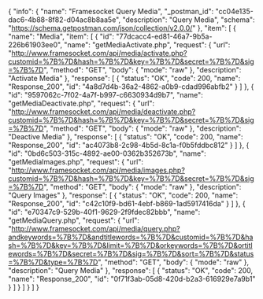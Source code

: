 {
  "info": {
    "name": "Framesocket Query Media",
    "_postman_id": "cc04e135-dac6-4b88-8f82-d04ac8b8aa5e",
    "description": "Query Media",
    "schema": "https://schema.getpostman.com/json/collection/v2.0.0/"
  },
  "item": [
    {
      "name": "Media",
      "item": [
        {
          "id": "77dcacc4-ed81-46a7-9b5a-226b61903ee0",
          "name": "getMediaActivate.php",
          "request": {
            "url": "http://www.framesocket.com/api/media/activate.php?customid=%7B%7D&hash=%7B%7D&key=%7B%7D&secret=%7B%7D&sig=%7B%7D",
            "method": "GET",
            "body": {
              "mode": "raw"
            },
            "description": "Activate Media"
          },
          "response": [
            {
              "status": "OK",
              "code": 200,
              "name": "Response_200",
              "id": "4a8d7d4b-36a2-4862-a0b9-cdad996abfb2"
            }
          ]
        },
        {
          "id": "9597062c-7f02-4a7f-b997-c6630934d9b7",
          "name": "getMediaDeactivate.php",
          "request": {
            "url": "http://www.framesocket.com/api/media/deactivate.php?customid=%7B%7D&hash=%7B%7D&key=%7B%7D&secret=%7B%7D&sig=%7B%7D",
            "method": "GET",
            "body": {
              "mode": "raw"
            },
            "description": "Deactive Media"
          },
          "response": [
            {
              "status": "OK",
              "code": 200,
              "name": "Response_200",
              "id": "ac4073b8-2c98-4b5d-8c1a-f0b5fddbc812"
            }
          ]
        },
        {
          "id": "0bd6c503-315c-4892-ae00-0362b352673b",
          "name": "getMediaImages.php",
          "request": {
            "url": "http://www.framesocket.com/api/media/images.php?customid=%7B%7D&hash=%7B%7D&key=%7B%7D&secret=%7B%7D&sig=%7B%7D",
            "method": "GET",
            "body": {
              "mode": "raw"
            },
            "description": "Query Images"
          },
          "response": [
            {
              "status": "OK",
              "code": 200,
              "name": "Response_200",
              "id": "c42c10f9-bd61-4ebf-b869-1ad5917416da"
            }
          ]
        },
        {
          "id": "e70347c9-529b-40f1-9629-2f9fdec82bbb",
          "name": "getMediaQuery.php",
          "request": {
            "url": "http://www.framesocket.com/api/media/query.php?andkeywords=%7B%7D&andtitlewords=%7B%7D&customid=%7B%7D&hash=%7B%7D&key=%7B%7D&limit=%7B%7D&orkeywords=%7B%7D&ortitlewords=%7B%7D&secret=%7B%7D&sig=%7B%7D&sort=%7B%7D&status=%7B%7D&type=%7B%7D",
            "method": "GET",
            "body": {
              "mode": "raw"
            },
            "description": "Query Media"
          },
          "response": [
            {
              "status": "OK",
              "code": 200,
              "name": "Response_200",
              "id": "0f71f3ab-05d8-420d-b2a3-616929e7a9b1"
            }
          ]
        }
      ]
    }
  ]
}
